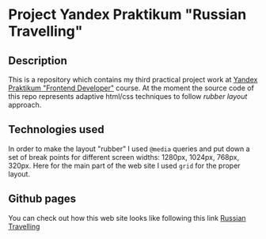 # Project Yandex Praktikum "Russian Travelling"

## Description

This is a repository which contains my third practical project work at [Yandex Praktikum "Frontend Developer"](https://practicum.yandex.ru/web/) course. At the moment the source code of this repo represents adaptive html/css techniques to follow *rubber layout* approach.

## Technologies used

In order to make the layout "rubber" I used `@media` queries and put down a set of break points for different screen widths: 1280px, 1024px, 768px, 320px. Here for the main part of the web site I used `grid` for the proper layout.

## Github pages

You can check out how this web site looks like following this link [Russian Travelling](http://example.com)
